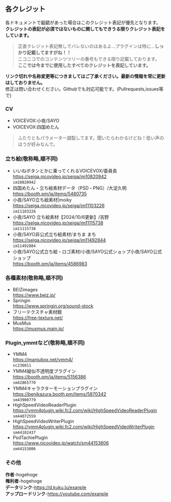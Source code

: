 ## 各クレジット
各ドキュメントで齟齬があった場合はこのクレジット表記が優先となります。  
**クレジットの表記が必須ではないものに関してもできうる限りクレジット表記をしています。**  
> 正直クレジット表記無しでバレないのはあるよ...プラグインは特に...**しっかり記載してますがね！！**  
> ニコニコでのコンテンツツリーの番号もできる限り記載しております。  
> **ここでは今までに使用したすべてのクレジットを表記しています。**

**リンク切れや名称変更等につきましてはご了承ください。最新の情報を常に更新はしておりません。**  
修正は問い合わせください。Githubでも対応可能です。(Pullrequests,issues等で)  

### CV
- VOICEVOX:小夜/SAYO  
- VOICEVOX:四国めたん
> ふたりともパラメーター調製してます。聞いたらわかるけどね！低い声のほうが好みなんで。

### 立ち絵(敬称略,順不同)
- いいねボタンとかに乗ってくれるVOICEVOX/委員長  
https://seiga.nicovideo.jp/seiga/im10820942  
`im10820942`  
- 四国めたん・立ち絵素材データ（PSD・PNG）/大淀久明  
https://booth.pm/ja/items/5480735  
- 小夜/SAYO立ち絵素材|moiky  
https://seiga.nicovideo.jp/seiga/im11103226  
`im11103226`  
- 小夜/SAYO 立ち絵素材【2024/10/6更新】/吉野  
https://seiga.nicovideo.jp/seiga/im11115738  
`im11115738`  
- 小夜/SAYO非公式立ち絵素材/まちま まち  
https://seiga.nicovideo.jp/seiga/im11492844  
`im11492884`  
- 小夜/SAYO公式立ち絵・ロゴ素材/小夜/SAYO公式ショップ小夜/SAYO公式ショップ  
https://booth.pm/ja/items/4586983  
  
### 各種素材(敬称略,順不同)
- BEIZimages  
https://www.beiz.jp/  
- Springin  
https://www.springin.org/sound-stock
- フリーテクスチャ素材館  
https://free-texture.net/
- MusMus  
https://musmus.main.jp/
  
### Plugin,ymmtなど(敬称略,順不同)
- YMM4  
https://manjubox.net/ymm4/  
`nc236011`  
- YMM4疑似不透明度プラグイン  
https://booth.pm/ja/items/5156386  
`sm42865770`  
- YMM4キャラクターモーションプラグイン  
https://benikazura.booth.pm/items/5870342  
`sm43900779`  
- HighSpeedVideoReaderPlugin  
https://ymm4plugin.wiki.fc2.com/wiki/HighSpeedVideoReaderPlugin  
`sm44072559`  
- HighSpeedVideoWriterPlugin  
https://ymm4plugin.wiki.fc2.com/wiki/HighSpeedVideoWriterPlugin  
`sm44102437`
- PsdTachiePlugin  
https://www.nicovideo.jp/watch/sm44153806  
`sm44153806`  
 
### その他  
**作者**-hogehoge  
**権利者**-hogehoge  
**データリンク**-https://d.kuku.lu/exanple  
**アップロードリンク**-https://youtube.com/exanple  